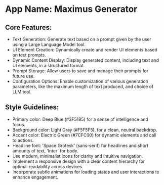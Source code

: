 # **App Name**: Maximus Generator

## Core Features:

- Text Generation: Generate text based on a prompt given by the user using a Large Language Model tool.
- UI Element Creation: Dynamically create and render UI elements based on text prompts.
- Dynamic Content Display: Display generated content, including text and UI elements, in a structured format.
- Prompt Storage: Allow users to save and manage their prompts for future use.
- Configuration Options: Enable customization of various generation parameters, like the maximum length of text produced, and choice of LLM tool.

## Style Guidelines:

- Primary color: Deep Blue (#3F51B5) for a sense of intelligence and focus.
- Background color: Light Gray (#F5F5F5), for a clean, neutral backdrop.
- Accent color: Electric Green (#7CFC00) for dynamic elements and call to actions.
- Headline font: 'Space Grotesk' (sans-serif) for headlines and short amounts of text, 'Inter' for body.
- Use modern, minimalist icons for clarity and intuitive navigation.
- Implement a responsive design with a clear content hierarchy for optimal readability across devices.
- Incorporate subtle animations for loading states and user interactions to enhance engagement.